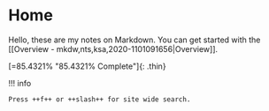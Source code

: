 # Home

Hello, these are my notes on Markdown. You can get started with the [[Overview - mkdw,nts,ksa,2020-1101091656|Overview]].

[=85.4321% "85.4321% Complete"]{: .thin}

!!! info

    Press ++f++ or ++slash++ for site wide search.
